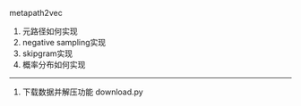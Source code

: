 metapath2vec
1. 元路径如何实现
2. negative sampling实现
3. skipgram实现
4. 概率分布如何实现


---
1. 下载数据并解压功能 download.py
